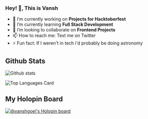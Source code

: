 ### Hey! 👋, This is Vansh

 - 🔭 I’m currently working on **Projects for Hacktoberfest**
 - 🌱 I’m currently learning **Full Stack Development**
 - 👯 I’m looking to collaborate on **Frontend Projects**
 - 📫 How to reach me: Text me on Twitter
 - ⚡ Fun fact: If I weren't in tech i'd probably be doing astronomy 

## Github Stats
![Github stats](https://github-readme-stats.vercel.app/api?username=vansh-goel&theme=onedark&show_icons=true&count_private=true)

![Top Languages Card](https://github-readme-stats.vercel.app/api/top-langs/?username=vansh-goel&theme=onedark&layout=compact)

## My Holopin Board
[![@vanshgoel's Holopin board](https://holopin.me/vanshgoel)](https://holopin.io/@vanshgoel)
